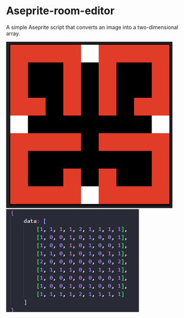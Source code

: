 # Aseprite-room-editor
A simple Aseprite script that converts an image into a two-dimensional array.

![image example](RoomImage.png)
![code example](CodeImage.png)
